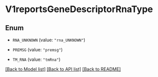 # V1reportsGeneDescriptorRnaType

## Enum


* `RNA_UNKNOWN` (value: `"rna_UNKNOWN"`)

* `PREMSG` (value: `"premsg"`)

* `TM_RNA` (value: `"tmRna"`)


[[Back to Model list]](../README.md#documentation-for-models) [[Back to API list]](../README.md#documentation-for-api-endpoints) [[Back to README]](../README.md)


